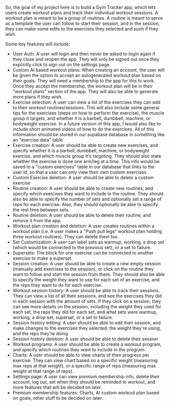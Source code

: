So, the goal of my project here is to build a Gym Tracker app, which lets users create workout plans and track their individual workout sessions. A workout plan is meant to be a group of routines. A routine is meant to serve as a template the user can follow to start their session, and in the session, they can make some edits to the exercises they selected and such if they wish.

Some key features will include:
- User Auth: A user will login and then never be asked to login again if they close and reopen the app. They will only be signed out once they explicitly click to sign out on the settings page.
- Custom AI based workout plans: When creating an account, the user will be given the option to accept an autogenerated workout plan based on their goals. They will need a membership to the app for this to work. Once they accept the membership, the workout plan will be in their "workout plans" section of the app. They will also be able to generate more plans if they wish.
- Exercise selection: A user can view a list of the exercises they can add to their workout routines/sessions. This will also include some general tips for the exercises (steps on how to perform the exercise), the muscle group it targets, and whether it is a barbell, dumbbell, machine, or bodyweight exercise. In a future version of this app, I would also like to include short animated videos of how to do the exercises. All of this information should be stored in our supabase database in something like an "exercise data" table
- Exercise creation: A user should be able to create new exercises, and specify whether it is a barbell, dumbbell, machine, or bodyweight exercise, and which muscle group it's targeting. They should also state whether the exercise is done one arm/leg at a time. This info would be saved to a "custom exercises" table in our database that links to the user id, so that a user can only view their own custom exercises
- Custom Exercise deletion: A user should be able to delete a custom exercise
- Routine creation: A user should be able to create new routines, and specify which exercises they want to include in the routine. They should also be able to specify the number of sets and optionally set a range of reps for each exercise. Also, they should optionally be able to specify the rest time between sets.
- Routine deletion: A user should be able to delete their routine, and remove it from the app.
- Workout plan creation and deletion: A user creates routines within a workout plan (i.e. A user makes a "Push pull legs" workout plan holding three workout routines). They can delete them too.
- Set Customization: A user can label sets as warmup, working, a drop set (which would be connected to the previous set), or a set to failure.
- Supersets: The block for one exercise can be connected to another exercise to make a superset.
- Session creation: A user should be able to create a new empty session (manually add exercises to the session), or click on the routine they want to follow and start the session from there. They should also be able to specify the weight they want to use for each set of an exercise, and the reps they want to do for each exercise.
- Workout session history: A user should be able to track their sessions. They can view a list of all their sessions, and see the exercises they did in each session with the amount of sets. If they click on a session, they can see more details on the session, including the weight they used for each set, the reps they did for each set, and what sets were warmup, working, a drop set, superset, or a set to failure.
- Session history editing: A user should be able to edit their session, and make changes to the exercises they selected, the weight they're using, and the reps they're doing.
- Session history deletion: A user should be able to delete their session
- Workout programs: A user should be able to create a workout program, and specify which routines they want to include in the program.
- Charts: A user should be able to view charts of their progress per exercise. They can view chart based on a specific weight (measuring max reps at that weight), or a specific range of reps (measuring max weight at that range of reps).
- Settings page: A user can view premium membership info, delete their account, log out, set when they should be reminded to workout, and more features that will be decided on later.
- Premium membership features: Charts, AI custom workout plan based on goals, other stuff to be decided on later.
